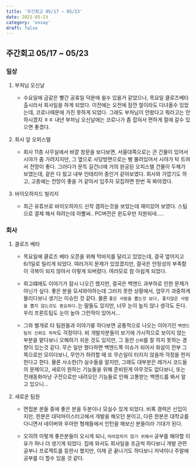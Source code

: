 ```yaml
---
title: '주간회고 05/17 ~ 05/23'
date: 2021-05-23
category: 'essay'
draft: false
---
```


## 주간회고 05/17 ~ 05/23

### 일상

1. 부처님 오신날

   - 수요일에 금같은 빨간 공휴일 덕분에 쉴수 있을거 같았으나, 목요일 클로즈베타 출시라서 회사일을 하게 되었다. 이전에는 오전에 잠깐 절이라도 다녀올수 있었는데, 코로나때문에 가진 못하게 되었다. 그래도 부처님이 안왔다고 뭐라고는 안하시겠지 ㅎㅎ 내년 부처님 오신날에는 코로나가 좀 잡혀서 편하게 절에 갈수 있으면 좋겠다.

2. 회사 앞 오피스텔

   - 회사 11층 사무실에서 바깥 창문을 보다보면, 서울대쪽으로는 큰 건물이 있어서 시야가 좀 가려지지만, 그 옆으로 사당방면으로는 뻥 뚤려있어서 시야가 탁 트여서 전망이 좋다. 그러다가 문득 길건너에 거의 완공된 오피스텔 건물이 두채가 보였는데, 겉은 다 됬고 내부 인테리어 중인거 같아보였다. 회사와 가깝기도 하고, 고층에는 전망이 좋을 거 같아서 입주자 모집하면 한번 꼭 봐야겠다.

3. 바이오하자드 빌리지

   - 최근 유튜브로 바이오하자드 신작 겜하는것을 보았는데 재미있어 보였다. 스팀으로 결제 해서 하려는데 아뿔싸.. PC버전은 윈도우만 지원되네.....

### 회사

1. 클로즈 베타

   - 목요일에 클로즈 베타 오픈을 위해 막바지를 달리고 있었는데, 결국 엎어지고 6/1일로 밀리게 되었다. 여러가지 문제가 있었겠지만, 결국은 안정성의 부족함이 극복이 되지 않아서 이렇게 되버렸다. 여러모로 참 아쉽게 되었다.

   - 회고떄에도 이야기가 잠시 나오긴 했지만, 결국은 백엔드 과부하로 인한 문제가 아닌가 싶다. 좋은 분을 모셔와야하는데 그러지 못한 상황에서, 업무가 과중하게 몰리다보니 생기는 이슈인 것 같다. 물론 `좋은 사람을 뽑는것 보다, 좋지않은 사람을 뽑지 않는것도 중요하다.`는 말들도 있지만, 너무 눈이 높지 않나 생각도 든다. 우리 프론트팀도 눈이 높아 그런적이 있어서...

   - 그와 별개로 타 팀원들과 이야기릏 하다보면 공통적으로 나오는 이야기인 `백엔드팀의 신뢰도 하락`도 걱정이다. 비 개발자분들이 보기에 가시적으로 보이지 않는 부분을 맡다보니 오해하기 쉬운 것도 있지만, 그 동안 `신뢰`를 잘 하지 못하는 경향이 있는것 같다. 무슨 일만 했다하면 백엔드쪽 이슈가 되어서 화살이 전부 그쪽으로만 모이다보니, 무언가 하려할 때 또 무슨일이 터지지 않을까 걱정을 먼저 한다고 한다. 물론 사소한(?) 실수들을 알지만, 그래도 대부분은 레거시 코드들의 문제이고, 새로이 원하는 기능들을 위해 준비된게 아무것도 없다보니, 또는 전래동화마냥 구전으로만 내려오던 기능들로 인해 고통받는 백엔드를 봐서 알고 있으니...

2. 새로운 팀원

   - 면접본 분들 중에 좋은 분을 두분이나 모실수 있게 되었다. 비록 경력은 신입이지만, 한분은 대덕마이스터고에서 개발을 해오던 분이고, 다른 한분은 대학교를 다니면서 네이버와 우아한 형제들에서 인턴을 해보신 분들이라 기대가 된다.

   - 오히려 이렇게 좋은분들이 오시게 되니, `따라잡히지 않기 위해서` 공부를 해야할 이유가 하나 더 생기게 되었다. 집에 와서도 회사일을 조금씩 하다보니 개발 관련 공부나 프로젝트를 등한시 했지만, 이제 곧 끝나기도 하다보니 저녁이나 주말에 공부를 더 할수 있을 것 같다.
